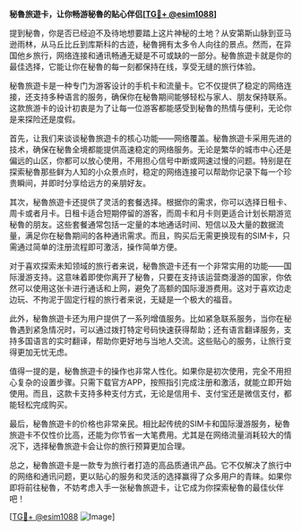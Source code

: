 **秘魯旅遊卡，让你畅游秘魯的贴心伴侣[[TG💪+ @esim1088](https://t.me/s/esim1088)]**

提到秘魯，你是否已经迫不及待地想要踏上这片神秘的土地？从安第斯山脉到亚马逊雨林，从马丘比丘到库斯科的古迹，秘魯拥有太多令人向往的景点。然而，在异国他乡旅行，网络连接和通讯畅通无疑是不可或缺的一部分。秘魯旅遊卡就是你的最佳选择，它能让你在秘魯的每一刻都保持在线，享受无缝的旅行体验。

秘魯旅遊卡是一种专门为游客设计的手机卡和流量卡。它不仅提供了稳定的网络连接，还支持多种语言的服务，确保你在秘魯期间能够轻松与家人、朋友保持联系。这款旅游卡的设计初衷是为了让每一位游客都能感受到秘魯的热情与便利，无论你是来探险还是度假。

首先，让我们来谈谈秘魯旅遊卡的核心功能——网络覆盖。秘魯旅遊卡采用先进的技术，确保在秘魯全境都能提供高速稳定的网络服务。无论是繁华的城市中心还是偏远的山区，你都可以放心使用，不用担心信号中断或网速过慢的问题。特别是在探索秘魯那些鲜为人知的小众景点时，稳定的网络连接可以帮助你记录下每一个珍贵瞬间，并即时分享给远方的亲朋好友。

其次，秘魯旅遊卡还提供了灵活的套餐选择。根据你的需求，你可以选择日租卡、周卡或者月卡。日租卡适合短期停留的游客，而周卡和月卡则更适合计划长期游览秘魯的朋友。这些套餐通常包括一定量的本地通话时间、短信以及大量的数据流量，满足你在秘魯期间的各种通讯需求。而且，购买后无需更换现有的SIM卡，只需通过简单的注册流程即可激活，操作简单方便。

对于喜欢探索未知领域的旅行者来说，秘魯旅遊卡还有一个非常实用的功能——国际漫游支持。这意味着即使你离开了秘魯，只要在支持该运营商漫游的国家，你依然可以使用这张卡进行通话和上网，避免了高额的国际漫游费用。这对于喜欢边走边玩、不拘泥于固定行程的旅行者来说，无疑是一个极大的福音。

此外，秘魯旅遊卡还为用户提供了一系列增值服务。比如紧急联系服务，当你在秘魯遇到紧急情况时，可以通过拨打特定号码快速获得帮助；还有语言翻译服务，支持多国语言的实时翻译，帮助你更好地与当地人交流。这些贴心的服务，让旅行变得更加无忧无虑。

值得一提的是，秘魯旅遊卡的操作也非常人性化。如果你是初次使用，完全不用担心复杂的设置步骤。只需下载官方APP，按照指引完成注册和激活，就能立即开始使用。而且，这款卡支持多种支付方式，无论是信用卡、支付宝还是微信支付，都能轻松完成购买。

最后，秘魯旅遊卡的价格也非常亲民。相比起传统的SIM卡和国际漫游服务，秘魯旅遊卡不仅性价比高，还能为你节省一大笔费用。尤其是在网络流量消耗较大的情况下，选择秘魯旅遊卡会让你的旅行预算更加合理。

总之，秘魯旅遊卡是一款专为旅行者打造的高品质通讯产品。它不仅解决了旅行中的网络和通讯问题，更以贴心的服务和灵活的选择赢得了众多用户的青睐。如果你即将前往秘魯，不妨考虑入手一张秘魯旅遊卡，让它成为你探索秘魯的最佳伙伴吧！

[[TG💪+ @esim1088](https://t.me/s/esim1088) ![Image](https://i.postimg.cc/4NQfJmqS/Snipaste-2025-05-13-00-14-12.png)]